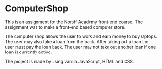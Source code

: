 # ComputerShop
This is an assignment for the Noroff Academy front-end course. The assignment was to make a front-end based computer store.

The computer shop allows the user to work and earn money to buy laptops. The user may also take a loan from the bank.
After taking out a loan the user must pay the loan back. The user may not take out another loan if one loan is currently active.

The project is made by using vanilla JavaScript, HTML and CSS.
